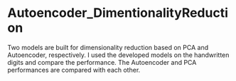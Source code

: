 # Autoencoder_DimentionalityReduction
Two models are built for dimensionality reduction based on PCA and Autoencoder, respectively. I used the developed models on the handwritten digits and compare the performance. The Autoencoder and PCA performances are compared with each other.
